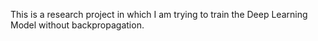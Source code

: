 This is a research project in which I am trying to train the Deep Learning Model without backpropagation.
